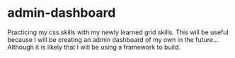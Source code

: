 # admin-dashboard

Practicing my css skills with my newly learned grid skills. This will be useful
because I will be creating an admin dashboard of my own in the future... Although
it is likely that I will be using a framework to build.

